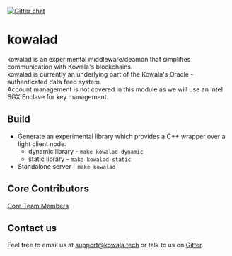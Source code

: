[![Gitter chat](https://badges.gitter.im/kowala/kcoin.png)](https://gitter.im/kowala-tech/lobby)

# kowalad

kowalad is an experimental middleware/deamon that simplifies communication with Kowala's blockchains.  
kowalad is currently an underlying part of the Kowala's Oracle - authenticated data feed system.  
Account management is not covered in this module as we will use an Intel SGX Enclave for key management.

## Build

* Generate an experimental library which provides a C++ wrapper over a light client node.
  * dynamic library - `make kowalad-dynamic`
  * static library - `make kowalad-static`
* Standalone server - `make kowalad`

## Core Contributors

[Core Team Members](https://github.com/orgs/kowala-tech/people)

## Contact us

Feel free to email us at support@kowala.tech or talk to us on [Gitter](https://gitter.im/kowala-tech/kcoin).
